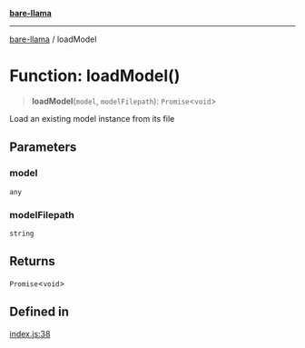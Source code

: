 [**bare-llama**](../README.md)

---

[bare-llama](../README.md) / loadModel

# Function: loadModel()

> **loadModel**(`model`, `modelFilepath`): `Promise`\<`void`\>

Load an existing model instance from its file

## Parameters

### model

`any`

### modelFilepath

`string`

## Returns

`Promise`\<`void`\>

## Defined in

[index.js:38](https://github.com/brandtcormorant/bare-llama/blob/9d915366231fdfe4c124d45c77627e653cecaf2d/index.js#L38)
